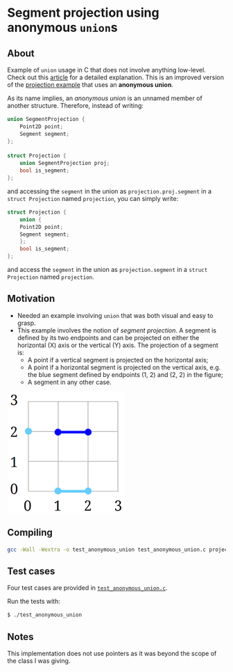 # Segment projection using anonymous `union`s

## About

Example of `union` usage in C that does not involve anything low-level. Check out this [article](https://sites.google.com/view/alexandra-zaharia/blog/unions-in-c) for a detailed explanation. This is an improved version of the [projection example](https://github.com/alexandra-zaharia/c-playground/tree/master/projection) that uses an **anonymous union**.

As its name implies, an _anonymous union_ is an unnamed member of another structure. Therefore, instead of writing:

```c
union SegmentProjection {
    Point2D point;
    Segment segment;
};

struct Projection {
    union SegmentProjection proj;
    bool is_segment;
}; 
```

and accessing the `segment` in the union as `projection.proj.segment` in a `struct Projection` named `projection`, you can simply write:

```c
struct Projection {
    union {
	Point2D point;
	Segment segment;
    };
    bool is_segment;
};
```

and access the `segment` in the union as `projection.segment` in a `struct Projection` named `projection`.

## Motivation

  * Needed an example involving `union` that was both visual and easy to grasp.
  * This example involves the notion of _segment projection_. A segment is defined by its two endpoints and can be projected on either the horizontal (X) axis or the vertical (Y) axis. The projection of a segment is:
    * A point if a vertical segment is projected on the horizontal axis;
    * A point if a horizontal segment is projected on the vertical axis, e.g. the blue segment defined by endpoints (1, 2) and (2, 2) in the figure;
    * A segment in any other case.
    
![The projections on the X and Y axes are a segment and a point, respectively.](https://github.com/alexandra-zaharia/c-playground/blob/master/anonymous_union/blue_segment.png)

## Compiling

```bash
gcc -Wall -Wextra -o test_anonymous_union test_anonymous_union.c projection_anon.c
```

## Test cases

Four test cases are provided in [`test_anonymous_union.c`](https://github.com/alexandra-zaharia/c-playground/blob/master/anonymous_union/test_anonymous_union.c).

Run the tests with:

```bash
$ ./test_anonymous_union
```

## Notes

This implementation does not use pointers as it was beyond the scope of the class I was giving.

